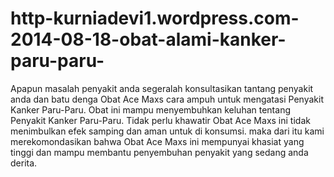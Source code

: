http-kurniadevi1.wordpress.com-2014-08-18-obat-alami-kanker-paru-paru-
======================================================================

Apapun masalah penyakit anda segeralah konsultasikan tantang penyakit anda dan batu denga Obat Ace Maxs cara ampuh untuk mengatasi Penyakit Kanker Paru-Paru. Obat ini mampu menyembuhkan keluhan tentang Penyakit Kanker Paru-Paru. Tidak perlu khawatir Obat Ace Maxs ini tidak menimbulkan efek samping dan aman untuk di konsumsi. maka dari itu kami merekomondasikan bahwa Obat Ace Maxs ini mempunyai khasiat yang tinggi dan mampu membantu penyembuhan penyakit yang sedang anda derita.
